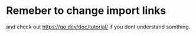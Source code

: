 # Remeber to change import links
and check out  https://go.dev/doc/tutorial/ if you dont understand somthing.
